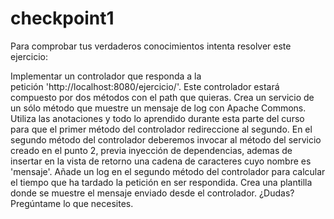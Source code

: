 # checkpoint1

Para comprobar tus verdaderos conocimientos intenta resolver este ejercicio:

Implementar un controlador que responda a la petición 'http://localhost:8080/ejercicio/'. Este controlador estará compuesto por dos métodos con el path que quieras.
Crea un servicio de un sólo método que muestre un mensaje de log con Apache Commons.
Utiliza las anotaciones y todo lo aprendido durante esta parte del curso para que el primer método del controlador redireccione al segundo.
En el segundo método del controlador deberemos invocar al método del servicio creado en el punto 2, previa inyección de dependencias, ademas de insertar en la vista de retorno una cadena de caracteres cuyo nombre es 'mensaje'.
Añade un log en el segundo método del controlador para calcular el tiempo que ha tardado la petición en ser respondida.
Crea una plantilla donde se muestre el mensaje enviado desde el controlador.
¿Dudas? Pregúntame lo que necesites.
